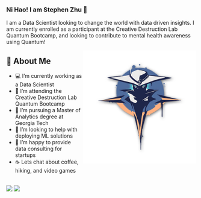 ### Ni Hao! I am Stephen Zhu 👋

I am a Data Scientist looking to change the world with data driven insights. I am currently enrolled as a participant at the Creative Destruction Lab Quantum Bootcamp, and looking to contribute to mental health awareness using Quantum!

<img src="valorant-spray-the-seeker.png" height="300" align="right">

## 📘 About Me
- 💻 I’m currently working as a Data Scientist
- 🔭 I’m attending the Creative Destruction Lab Quantum Bootcamp
- 🌱 I’m pursuing a Master of Analytics degree at Georgia Tech
- 🥰 I’m looking to help with deploying ML solutions 
- 🤠 I’m happy to provide data consulting for startups 
- ☕ Lets chat about coffee, hiking, and video games


<br>
<a target="_blank" href="https://www.linkedin.com/in/steph-zhu/"><img src="https://img.shields.io/badge/-LinkedIn-0077B5?style=for-the-badge&logo=Linkedin&logoColor=white"></img></a>
<a target="_blank" href="mailto:stezhu@gatech.edu"><img src="https://img.shields.io/badge/-Email-D14836?style=for-the-badge&logo=Gmail&logoColor=white"></img></a>  
<br>
  
